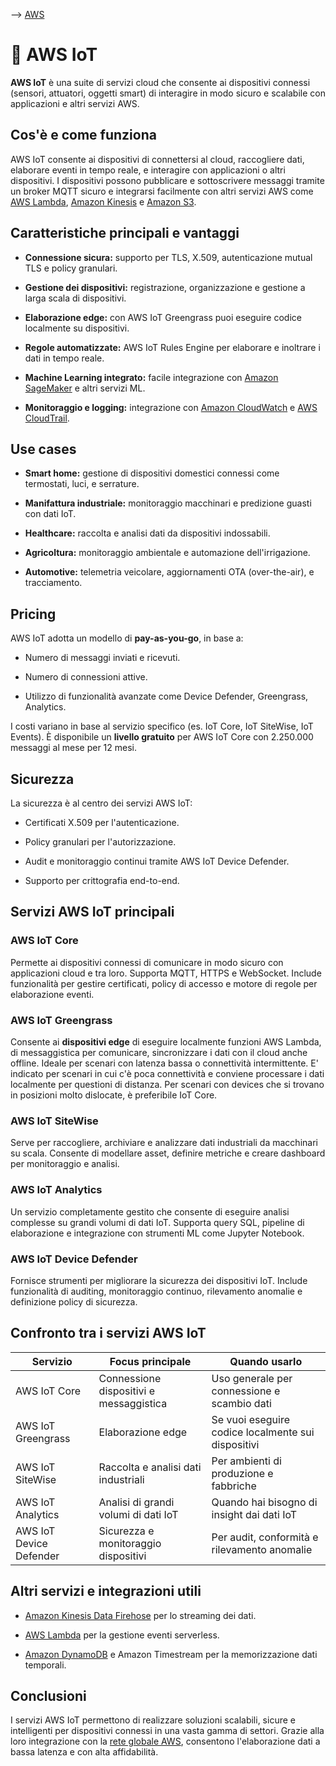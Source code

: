 --> [AWS](/00-Intro/AWS.md)
# 📡 AWS IoT

**AWS IoT** è una suite di servizi cloud che consente ai dispositivi connessi (sensori, attuatori, oggetti smart) di interagire in modo sicuro e scalabile con applicazioni e altri servizi AWS.

## Cos'è e come funziona

AWS IoT consente ai dispositivi di connettersi al cloud, raccogliere dati, elaborare eventi in tempo reale, e interagire con applicazioni o altri dispositivi. I dispositivi possono pubblicare e sottoscrivere messaggi tramite un broker MQTT sicuro e integrarsi facilmente con altri servizi AWS come [AWS Lambda](/01-Compute-options/AWS-Lambda.md), [Amazon Kinesis](/07-IA-ML-Analytics/Analytics/Amazon-Kinesis.md) e [Amazon S3](/02-Storage-services/Amazon-S3.md).

## Caratteristiche principali e vantaggi

- **Connessione sicura:** supporto per TLS, X.509, autenticazione mutual TLS e policy granulari.
    
- **Gestione dei dispositivi:** registrazione, organizzazione e gestione a larga scala di dispositivi.
    
- **Elaborazione edge:** con AWS IoT Greengrass puoi eseguire codice localmente su dispositivi.
    
- **Regole automatizzate:** AWS IoT Rules Engine per elaborare e inoltrare i dati in tempo reale.
    
- **Machine Learning integrato:** facile integrazione con [Amazon SageMaker](/07-IA-ML-Analytics/AI-e-ML/Amazon-SageMaker.md) e altri servizi ML.
    
- **Monitoraggio e logging:** integrazione con [Amazon CloudWatch](/08-Auditing-Monitoring-Logging/Amazon-CloudWatch.md) e [AWS CloudTrail](/08-Auditing-Monitoring-Logging/Amazon-CloudTrail.md).
    

## Use cases

- **Smart home:** gestione di dispositivi domestici connessi come termostati, luci, e serrature.
    
- **Manifattura industriale:** monitoraggio macchinari e predizione guasti con dati IoT.
    
- **Healthcare:** raccolta e analisi dati da dispositivi indossabili.
    
- **Agricoltura:** monitoraggio ambientale e automazione dell'irrigazione.
    
- **Automotive:** telemetria veicolare, aggiornamenti OTA (over-the-air), e tracciamento.
    

## Pricing

AWS IoT adotta un modello di **pay-as-you-go**, in base a:

- Numero di messaggi inviati e ricevuti.
    
- Numero di connessioni attive.
    
- Utilizzo di funzionalità avanzate come Device Defender, Greengrass, Analytics.
    

I costi variano in base al servizio specifico (es. IoT Core, IoT SiteWise, IoT Events). È disponibile un **livello gratuito** per AWS IoT Core con 2.250.000 messaggi al mese per 12 mesi.

## Sicurezza

La sicurezza è al centro dei servizi AWS IoT:

- Certificati X.509 per l'autenticazione.
    
- Policy granulari per l'autorizzazione.
    
- Audit e monitoraggio continui tramite AWS IoT Device Defender.
    
- Supporto per crittografia end-to-end.
    

## Servizi AWS IoT principali

### AWS IoT Core

Permette ai dispositivi connessi di comunicare in modo sicuro con applicazioni cloud e tra loro. Supporta MQTT, HTTPS e WebSocket. Include funzionalità per gestire certificati, policy di accesso e motore di regole per elaborazione eventi.

### AWS IoT Greengrass

Consente ai **dispositivi edge** di eseguire localmente funzioni AWS Lambda, di messaggistica per comunicare, sincronizzare i dati con il cloud anche offline. Ideale per scenari con latenza bassa o connettività intermittente. E' indicato per scenari in cui c'è poca connettività e conviene processare i dati localmente per questioni di distanza. 
Per scenari con devices che si trovano in posizioni molto dislocate, è preferibile IoT Core.

### AWS IoT SiteWise

Serve per raccogliere, archiviare e analizzare dati industriali da macchinari su scala. Consente di modellare asset, definire metriche e creare dashboard per monitoraggio e analisi.

### AWS IoT Analytics

Un servizio completamente gestito che consente di eseguire analisi complesse su grandi volumi di dati IoT. Supporta query SQL, pipeline di elaborazione e integrazione con strumenti ML come Jupyter Notebook.

### AWS IoT Device Defender

Fornisce strumenti per migliorare la sicurezza dei dispositivi IoT. Include funzionalità di auditing, monitoraggio continuo, rilevamento anomalie e definizione policy di sicurezza.

## Confronto tra i servizi AWS IoT

|Servizio|Focus principale|Quando usarlo|
|---|---|---|
|AWS IoT Core|Connessione dispositivi e messaggistica|Uso generale per connessione e scambio dati|
|AWS IoT Greengrass|Elaborazione edge|Se vuoi eseguire codice localmente sui dispositivi|
|AWS IoT SiteWise|Raccolta e analisi dati industriali|Per ambienti di produzione e fabbriche|
|AWS IoT Analytics|Analisi di grandi volumi di dati IoT|Quando hai bisogno di insight dai dati IoT|
|AWS IoT Device Defender|Sicurezza e monitoraggio dispositivi|Per audit, conformità e rilevamento anomalie|

## Altri servizi e integrazioni utili

- [Amazon Kinesis Data Firehose](/07-IA-ML-Analytics/Analytics/Amazon-Kinesis.md) per lo streaming dei dati.
    
- [AWS Lambda](/01-Compute-options/AWS-Lambda.md) per la gestione eventi serverless.
    
- [Amazon DynamoDB](/04-Database-services/Amazon-DynamoDB.md) e Amazon Timestream per la memorizzazione dati temporali.
    

## Conclusioni

I servizi AWS IoT permettono di realizzare soluzioni scalabili, sicure e intelligenti per dispositivi connessi in una vasta gamma di settori. Grazie alla loro integrazione con la [rete globale AWS](/03-CDN-e-Networking/Rete-globale-AWS.md), consentono l'elaborazione dati a bassa latenza e con alta affidabilità.